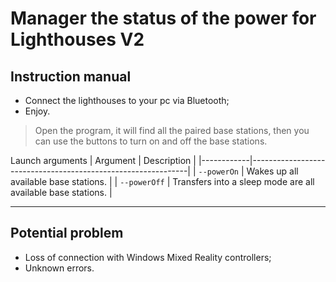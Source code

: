 # Manager the status of the power for Lighthouses V2 #

## Instruction manual ##

* Connect the lighthouses to your pc via Bluetooth;
* Enjoy.
> Open the program, it will find all the paired base stations, then you can use the buttons to turn on and off the base stations.

Launch arguments 
| Argument   | Description                                                  |
|------------|--------------------------------------------------------------|
| `--powerOn`  | Wakes up all available base stations.                        |
| `--powerOff` | Transfers into a sleep mode are all available base stations. |

***
## Potential problem ##
* Loss of connection with Windows Mixed Reality controllers;
* Unknown errors.